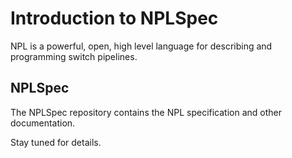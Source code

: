 # Introduction to NPLSpec

NPL is a powerful, open, high level language for describing and programming switch pipelines.

## NPLSpec
The NPLSpec repository contains the NPL specification and other documentation.

Stay tuned for details.
